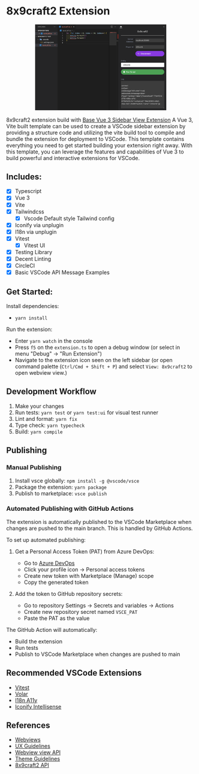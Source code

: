 # 8x9craft2 Extension

<p align="center">
  <img src="./Screenshot.png" width="350" alt="Screenshot of 8x9craft2">
</p>

8x9craft2 extension build with [Base Vue 3 Sidebar View Extension](https://github.com/joesobo/Vue3BaseExtension)
A Vue 3, Vite built template can be used to create a VSCode sidebar extension by providing a structure code and utilizing the vite build tool to compile and bundle the extension for deployment to VSCode. This template contains everything you need to get started building your extension right away. With this template, you can leverage the features and capabilities of Vue 3 to build powerful and interactive extensions for VSCode.

## Includes:

- [x] Typescript
- [x] Vue 3
- [x] Vite
- [x] Tailwindcss
  - [x] Vscode Default style Tailwind config
- [x] Iconify via unplugin
- [x] I18n via unplugin
- [x] Vitest
  - [x] Vitest UI
- [x] Testing Library
- [x] Decent Linting
- [x] CircleCI
- [x] Basic VSCode API Message Examples

## Get Started:

Install dependencies:

- `yarn install`

Run the extension:

- Enter `yarn watch` in the console
- Press `f5` on the `extension.ts` to open a debug window (or select in menu "Debug" -> "Run Extension")
- Navigate to the extension icon seen on the left sidebar (or open command palette (`Ctrl/Cmd + Shift + P`) and select `View: 8x9craft2` to open webview view.)

## Development Workflow

1. Make your changes
2. Run tests: `yarn test` or `yarn test:ui` for visual test runner
3. Lint and format: `yarn fix`
4. Type check: `yarn typecheck`
5. Build: `yarn compile`

## Publishing

### Manual Publishing

1. Install vsce globally: `npm install -g @vscode/vsce`
2. Package the extension: `yarn package`
3. Publish to marketplace: `vsce publish`

### Automated Publishing with GitHub Actions

The extension is automatically published to the VSCode Marketplace when changes are pushed to the main branch. This is handled by GitHub Actions.

To set up automated publishing:

1. Get a Personal Access Token (PAT) from Azure DevOps:
   - Go to [Azure DevOps](https://dev.azure.com/)
   - Click your profile icon → Personal access tokens
   - Create new token with Marketplace (Manage) scope
   - Copy the generated token

2. Add the token to GitHub repository secrets:
   - Go to repository Settings → Secrets and variables → Actions
   - Create new repository secret named `VSCE_PAT`
   - Paste the PAT as the value

The GitHub Action will automatically:
- Build the extension
- Run tests
- Publish to VSCode Marketplace when changes are pushed to main

## Recommended VSCode Extensions

- [Vitest](https://marketplace.visualstudio.com/items?itemName=ZixuanChen.vitest-explorer)
- [Volar](https://marketplace.visualstudio.com/items?itemName=Vue.volar)
- [I18n A11y](https://marketplace.visualstudio.com/items?itemName=Lokalise.i18n-ally)
- [Iconify Intellisense](https://marketplace.visualstudio.com/items?itemName=antfu.iconify)

## References

- [Webviews](https://code.visualstudio.com/api/extension-guides/webview)
- [UX Guidelines](https://code.visualstudio.com/api/ux-guidelines/overview)
- [Webview view API](https://code.visualstudio.com/api/references/vscode-api#WebviewView)
- [Theme Guidelines](https://code.visualstudio.com/api/references/theme-color)
- [8x9craft2 API](http://wiki.craft2.8x9.jp/wiki/Category:APIs)
